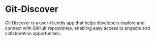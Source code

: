 # Git-Discover
Git Discover is a user-friendly app that helps developers explore and connect with GitHub repositories, enabling easy access to projects and collaboration opportunities.

